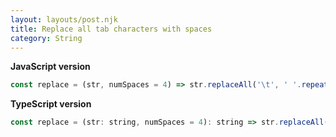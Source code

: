 ```yaml
---
layout: layouts/post.njk
title: Replace all tab characters with spaces
category: String
---
```


**JavaScript version**

```js
const replace = (str, numSpaces = 4) => str.replaceAll('\t', ' '.repeat(numSpaces));
```

**TypeScript version**

```js
const replace = (str: string, numSpaces = 4): string => str.replaceAll('\t', ' '.repeat(numSpaces));
```
